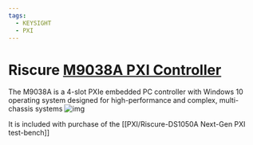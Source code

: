 ```yaml
---
tags:
  - KEYSIGHT
  - PXI
---
```

# Riscure [M9038A PXI Controller](https://www.keysight.com/us/en/product/M9038A/pxie-high-performance-embedded-controller-6-core-gen-3.html)
The M9038A is a 4-slot PXIe embedded PC controller with Windows 10 operating system designed for high-performance and complex, multi-chassis systems
![img]()

It is included with purchase of the [[PXI/Riscure-DS1050A Next-Gen PXI test-bench]]

